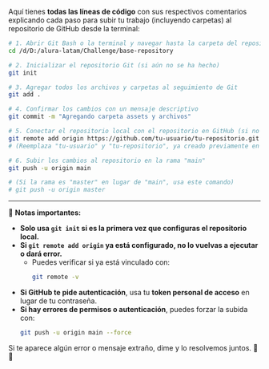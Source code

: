 Aquí tienes **todas las líneas de código** con sus respectivos comentarios explicando cada paso para subir tu trabajo (incluyendo carpetas) al repositorio de GitHub desde la terminal:  

```bash
# 1. Abrir Git Bash o la terminal y navegar hasta la carpeta del repositorio
cd /d/D:/alura-latam/Challenge/base-repository

# 2. Inicializar el repositorio Git (si aún no se ha hecho)
git init

# 3. Agregar todos los archivos y carpetas al seguimiento de Git
git add .

# 4. Confirmar los cambios con un mensaje descriptivo
git commit -m "Agregando carpeta assets y archivos"

# 5. Conectar el repositorio local con el repositorio en GitHub (si no está vinculado)
git remote add origin https://github.com/tu-usuario/tu-repositorio.git
# (Reemplaza "tu-usuario" y "tu-repositorio", ya creado previamente en gighub)

# 6. Subir los cambios al repositorio en la rama "main"
git push -u origin main

# (Si la rama es "master" en lugar de "main", usa este comando)
# git push -u origin master
```

---

🔹 **Notas importantes:**  
- **Solo usa `git init` si es la primera vez que configuras el repositorio local.**  
- **Si `git remote add origin` ya está configurado, no lo vuelvas a ejecutar o dará error.**  
  - Puedes verificar si ya está vinculado con:  
    ```bash
    git remote -v
    ```
- **Si GitHub te pide autenticación**, usa tu **token personal de acceso** en lugar de tu contraseña.  
- **Si hay errores de permisos o autenticación**, puedes forzar la subida con:  
  ```bash
  git push -u origin main --force
  ```

Si te aparece algún error o mensaje extraño, dime y lo resolvemos juntos. 🚀😊